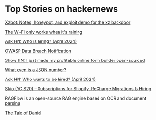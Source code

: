 # Top Stories on hackernews <br />
[Xzbot: Notes, honeypot, and exploit demo for the xz backdoor](https://github.com/amlweems/xzbot)

[The Wi-Fi only works when it's raining](https://predr.ag/blog/wifi-only-works-when-its-raining/)

[Ask HN: Who is hiring? (April 2024)]()

[OWASP Data Breach Notification](https://owasp.org/blog/2024/03/29/OWASP-data-breach-notification)

[Show HN: I just made my profitable online form builder open-sourced](https://github.com/heyform/heyform)

[What even is a JSON number?](https://blog.trl.sn/blog/what-is-a-json-number/)

[Ask HN: Who wants to be hired? (April 2024)]()

[Skio (YC S20) – Subscriptions for Shopify, ReCharge Migrations Is Hiring](https://skio.com/careers/)

[RAGFlow is an open-source RAG engine based on OCR and document parsing](https://github.com/infiniflow/ragflow)

[The Tale of Daniel](https://www.hillelwayne.com/post/tale-of-daniel/)

